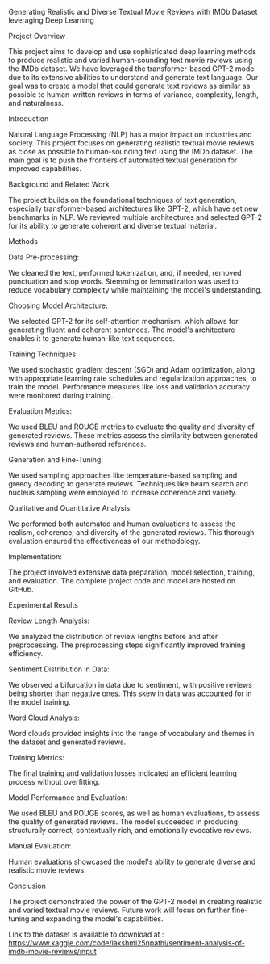 Generating Realistic and Diverse Textual Movie Reviews with IMDb Dataset leveraging Deep Learning

Project Overview

This project aims to develop and use sophisticated deep learning methods to produce realistic and varied human-sounding text movie reviews using the IMDb dataset. We have leveraged the transformer-based GPT-2 model due to its extensive abilities to understand and generate text language. Our goal was to create a model that could generate text reviews as similar as possible to human-written reviews in terms of variance, complexity, length, and naturalness.

Introduction

Natural Language Processing (NLP) has a major impact on industries and society. This project focuses on generating realistic textual movie reviews as close as possible to human-sounding text using the IMDb dataset. The main goal is to push the frontiers of automated textual generation for improved capabilities.

Background and Related Work

The project builds on the foundational techniques of text generation, especially transformer-based architectures like GPT-2, which have set new benchmarks in NLP. We reviewed multiple architectures and selected GPT-2 for its ability to generate coherent and diverse textual material.

Methods

Data Pre-processing:

We cleaned the text, performed tokenization, and, if needed, removed punctuation and stop words. Stemming or lemmatization was used to reduce vocabulary complexity while maintaining the model's understanding.

Choosing Model Architecture:

We selected GPT-2 for its self-attention mechanism, which allows for generating fluent and coherent sentences. The model's architecture enables it to generate human-like text sequences.

Training Techniques:

We used stochastic gradient descent (SGD) and Adam optimization, along with appropriate learning rate schedules and regularization approaches, to train the model. Performance measures like loss and validation accuracy were monitored during training.

Evaluation Metrics:

We used BLEU and ROUGE metrics to evaluate the quality and diversity of generated reviews. These metrics assess the similarity between generated reviews and human-authored references.

Generation and Fine-Tuning:

We used sampling approaches like temperature-based sampling and greedy decoding to generate reviews. Techniques like beam search and nucleus sampling were employed to increase coherence and variety.

Qualitative and Quantitative Analysis:

We performed both automated and human evaluations to assess the realism, coherence, and diversity of the generated reviews. This thorough evaluation ensured the effectiveness of our methodology.

Implementation:

The project involved extensive data preparation, model selection, training, and evaluation. The complete project code and model are hosted on GitHub.

Experimental Results

Review Length Analysis:

We analyzed the distribution of review lengths before and after preprocessing. The preprocessing steps significantly improved training efficiency.

Sentiment Distribution in Data:

We observed a bifurcation in data due to sentiment, with positive reviews being shorter than negative ones. This skew in data was accounted for in the model training.

Word Cloud Analysis:

Word clouds provided insights into the range of vocabulary and themes in the dataset and generated reviews.

Training Metrics:

The final training and validation losses indicated an efficient learning process without overfitting.

Model Performance and Evaluation:

We used BLEU and ROUGE scores, as well as human evaluations, to assess the quality of generated reviews. The model succeeded in producing structurally correct, contextually rich, and emotionally evocative reviews.

Manual Evaluation:

Human evaluations showcased the model's ability to generate diverse and realistic movie reviews.

Conclusion

The project demonstrated the power of the GPT-2 model in creating realistic and varied textual movie reviews. Future work will focus on further fine-tuning and expanding the model's capabilities.

Link to the dataset is available to download at : https://www.kaggle.com/code/lakshmi25npathi/sentiment-analysis-of-imdb-movie-reviews/input
